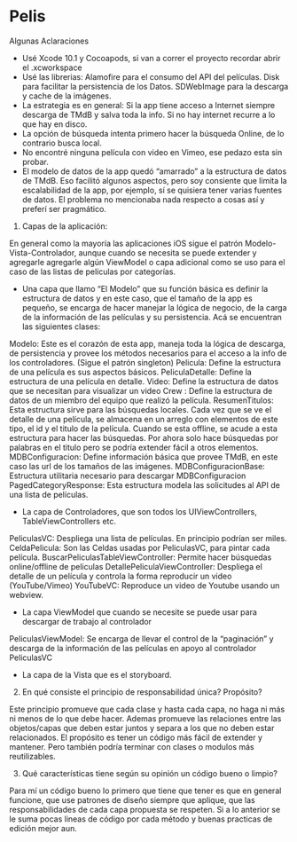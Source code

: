 # Pelis

Algunas Aclaraciones


* Usé Xcode 10.1 y  Cocoapods, si van a correr el proyecto recordar abrir el .xcworkspace
* Usé las librerias:   Alamofire para el consumo del API del películas. Disk para facilitar la persistencia de los Datos. SDWebImage para la descarga y cache de la imágenes. 
* La estrategia es en general: Si la app tiene acceso a Internet siempre descarga de TMdB y salva toda la info. Si no hay internet recurre a lo que hay en disco.
* La opción de búsqueda intenta primero hacer la búsqueda Online, de lo contrario busca local. 
* No encontré ninguna película con video en Vimeo, ese pedazo esta sin probar. 
* El modelo de datos de la app quedó “amarrado” a la estructura de datos de  TMdB. Eso facilitó algunos aspectos, pero soy consiente que limita la escalabilidad de la  app, por ejemplo, sí se quisiera tener varias fuentes de datos.  El problema no mencionaba nada respecto a cosas así y preferí ser pragmático.  



1. Capas de la aplicación: 

En general como  la mayoría las  aplicaciones iOS sigue el patrón Modelo-Vista-Controlador, aunque cuando se necesita se  puede extender y agregarle agregarle algún ViewModel o capa adicional como se uso para el caso de las listas de películas por categorías. 

* Una capa que llamo “El Modelo” que su función básica es definir la estructura de datos y en este caso, que el tamaño de la app es pequeño, se encarga de hacer manejar la lógica de negocio, de la carga de la información de las películas y su persistencia. Acá se encuentran las siguientes clases:

Modelo:  Este es el corazón de esta app, maneja toda la lógica de descarga, de persistencia y provee los métodos necesarios para el acceso a la info de los controladores. (Sigue el patrón singleton) 
Pelicula:  Define la estructura de una película es sus aspectos básicos.
PeliculaDetalle: Define la estructura de una película en detalle.
Video: Define la estructura de datos que se necesitan para visualizar un video
Crew :  Define la estructura de datos de un miembro del equipo que realizó la película. 
ResumenTitulos:  Esta estructura sirve para las búsquedas locales. Cada vez que se ve el detalle de una película, se almacena en un arreglo con elementos de este tipo, el id y el titulo de la película. Cuando se esta offline, se acude a esta estructura para hacer las búsquedas. Por ahora solo hace búsquedas por palabras en el titulo pero se podría extender fácil a otros elementos. 
MDBConfiguracion: Define información básica que provee TMdB, en este caso las url de los  tamaños de las imágenes. 
MDBConfiguracionBase:   Estructura utilitaria necesario para descargar MDBConfiguracion
PagedCategoryResponse:  Esta estructura modela  las solicitudes al API de una lista de películas.  

* La capa de Controladores, que son todos los UIViewControllers, TableViewControllers etc. 

PeliculasVC:  Despliega una lista  de películas. En principio podrían ser miles.  
CeldaPelicula: Son las Celdas usadas por  PeliculasVC, para pintar cada película.
BuscarPeliculasTableViewController: Permite hacer búsquedas online/offline de peliculas
DetallePeliculaViewController: Despliega el detalle de un película y controla la forma reproducir un video (YouTube/Vimeo)
YouTubeVC: Reproduce un video de Youtube usando un webview. 

* La capa ViewModel que cuando se necesite se puede usar para descargar de trabajo al controlador

PeliculasViewModel:  Se encarga de llevar el control de la “paginación” y descarga de la información de las películas en apoyo al controlador   PeliculasVC

* La capa de la Vista que es el storyboard. 



2.  En qué consiste el principio de responsabilidad única? Propósito?

Este principio promueve que cada clase y hasta cada capa, no haga  ni más ni menos de lo que debe hacer. Ademas  promueve las relaciones entre las objetos/capas que deben estar juntos y separa a los que no deben estar relacionados.  El propósito es tener un código más fácil de  extender  y mantener.  Pero también podría terminar con clases o modulos más reutilizables.

3. Qué características tiene según  su opinión un código bueno o limpio?

Para mí un código bueno lo primero que tiene que tener  es que en general funcione, que use patrones de diseño siempre que aplique, que las responsabilidades de cada capa propuesta se respeten. Si a lo anterior se le suma pocas lineas de código por cada método y buenas practicas de edición mejor aun.  
